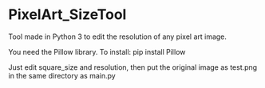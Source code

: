 # PixelArt_SizeTool

Tool made in Python 3 to edit the resolution of any pixel art image.

You need the Pillow library. To install: pip install Pillow

Just edit square_size and resolution, then put the original image as test.png in the same directory as main.py
